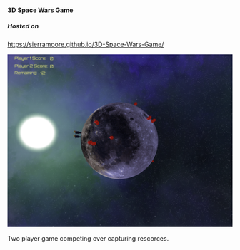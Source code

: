 #### 3D Space Wars Game
##### Hosted on 
https://sierramoore.github.io/3D-Space-Wars-Game/

![game](game.png)

<p>Two player game competing over capturing rescorces.</p>
